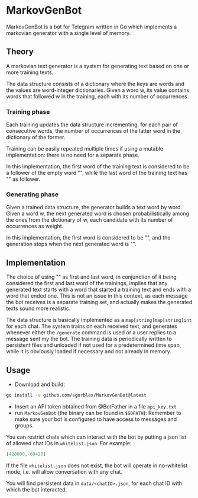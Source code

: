 # MarkovGenBot
MarkovGenBot is a bot for Telegram written in Go which implements a markovian generator with a single level of memory.



## Theory
A markovian text generator is a system for generating text based on one or more training texts.

The data structure consists of a dictionary where the keys are words and the values are word-integer dictionaries. Given a word w, its value contains words that followed w in the training, each with its number of occurrences.


### Training phase
Each training updates the data structure incrementing, for each pair of consecutive words, the number of occurrences of the latter word in the dictionary of the former.

Training can be easily repeated multiple times if using a mutable implementation: there is no need for a separate phase.

In this implementation, the first word of the training text is considered to be a follower of the empty word "", while the last word of the training text has "" as follower.


### Generating phase
Given a trained data structure, the generator builds a text word by word. Given a word w, the next generated word is chosen probabilistically among the ones from the dictionary of w, each candidate with its number of occurrences as weight.

In this implementation, the first word is considered to be "", and the generation stops when the next generated word is "".



## Implementation
The choice of using "" as first and last word, in conjunction of it being considered the first and last word of the trainings, implies that any generated text starts with a word that started a training text and ends with a word that ended one. This is not an issue in this context, as each message the bot receives is a separate training set, and actually makes the generated texts sound more realistic.

The data structure is basically implemented as a `map[string]map[string]int` for each chat. The system trains on each received text, and generates whenever either the `/generate` command is used or a user replies to a message sent my the bot. The training data is periodically written to persistent files and unloaded if not used for a predetermined time span, while it is obviously loaded if necessary and not already in memory.



## Usage
- Download and build:
```sh
go install -v github.com/sgorblex/MarkovGenBot@latest
```
- Insert an API token obtained from @BotFather in a file `api_key.txt`
- run `MarkovGenBot` (the binary can be found in `$GOPATH`):
Remember to make sure your bot is configured to have access to messages and groups.

You can restrict chats which can interact with the bot by putting a json list of allowed chat IDs in `whitelist.json`. For example:
```json
[420000,-69420]
```
If the file `whitelist.json` does not exist, the bot will operate in no-whitelist mode, i.e. will allow conversation with any chat.

You will find persistent data in `data/<chatID>.json`, for each chat ID with which the bot interacted.
